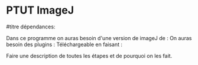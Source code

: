 # PTUT ImageJ
#titre dépendances:

Dans ce programme on auras besoin d'une version de imageJ de : 
On auras besoin des plugins : 
Téléchargeable en faisant :


Faire une description de toutes les étapes et de pourquoi on les fait.

